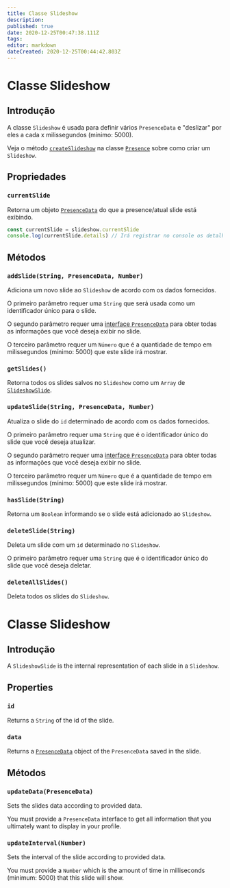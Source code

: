 ```yaml
---
title: Classe Slideshow
description:
published: true
date: 2020-12-25T00:47:38.111Z
tags:
editor: markdown
dateCreated: 2020-12-25T00:44:42.803Z
---
```


# Classe Slideshow

## Introdução

A classe `Slideshow` é usada para definir vários `PresenceData` e "deslizar" por eles a cada x milissegundos (mínimo: 5000).

Veja o método [`createSlideshow`](/dev/presence/class#createslideshow) na classe [`Presence`](/dev/presence/class) sobre como criar um `Slideshow`.

## Propriedades

### `currentSlide`

Retorna um objeto [`PresenceData`](/dev/presence/class#presencedata-interface) do que a presence/atual slide está exibindo.

```typescript
const currentSlide = slideshow.currentSlide
console.log(currentSlide.details) // Irá registrar no console os detalhes do PresenceData
```

## Métodos

### `addSlide(String, PresenceData, Number)`

Adiciona um novo slide ao `Slideshow` de acordo com os dados fornecidos.

O primeiro parâmetro requer uma `String` que será usada como um identificador único para o slide.

O segundo parâmetro requer uma [interface `PresenceData`](/dev/presence/class#presencedata-interface) para obter todas as informações que você deseja exibir no slide.

O terceiro parâmetro requer um `Número` que é a quantidade de tempo em milissegundos (mínimo: 5000) que este slide irá mostrar.

### `getSlides()`

Retorna todos os slides salvos no `Slideshow` como um `Array` de [`SlideshowSlide`](#slideshowslide-class).

### `updateSlide(String, PresenceData, Number)`

Atualiza o slide do `id` determinado de acordo com os dados fornecidos.

O primeiro parâmetro requer uma `String` que é o identificador único do slide que você deseja atualizar.

O segundo parâmetro requer uma [interface `PresenceData`](/dev/presence/class#presencedata-interface) para obter todas as informações que você deseja exibir no slide.

O terceiro parâmetro requer um `Número` que é a quantidade de tempo em milissegundos (mínimo: 5000) que este slide irá mostrar.

### `hasSlide(String)`

Retorna um `Boolean` informando se o slide está adicionado ao `Slideshow`.

### `deleteSlide(String)`

Deleta um slide com um `id` determinado no `Slideshow`.

O primeiro parâmetro requer uma `String` que é o identificador único do slide que você deseja deletar.

### `deleteAllSlides()`

Deleta todos os slides do `Slideshow`.

# Classe Slideshow

## Introdução

A `SlideshowSlide` is the internal representation of each slide in a `Slideshow`.

## Properties

### `id`

Returns a `String` of the id of the slide.

### `data`

Returns a [`PresenceData`](/dev/presence/class#presencedata-interface) object of the `PresenceData` saved in the slide.

## Métodos

### `updateData(PresenceData)`

Sets the slides data according to provided data.

You must provide a `PresenceData` interface to get all information that you ultimately want to display in your profile.

### `updateInterval(Number)`

Sets the interval of the slide according to provided data.

You must provide a `Number` which is the amount of time in milliseconds (minimum: 5000) that this slide will show.